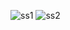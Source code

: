 ![ss1](https://github.com/ivackerdev/go-arduino-1/assets/65930496/fb5b8a5d-4ae8-4d8d-8571-0b668afddd7e)
![ss2](https://github.com/ivackerdev/go-arduino-1/assets/65930496/78cd67ee-e293-4517-a019-5f9d55fa4f6e)
